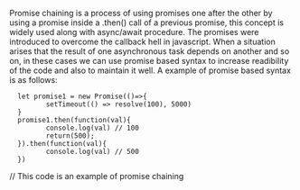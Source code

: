 Promise chaining is a process of using promises one after the other by using a promise inside a .then() call of a previous promise, this concept is widely used along with async/await procedure. The promises were introduced to overcome the callback hell in javascript. When a situation arises that the result of one asynchronous task depends on another and so on, in these cases we can use promise based syntax to increase readibility of the code and also to maintain it well. A example of promise based syntax is as follows:

      let promise1 = new Promise(()=>{
             setTimeout(() => resolve(100), 5000)
      }
      promise1.then(function(val){
             console.log(val) // 100
             return(500);
      }).then(function(val){
             console.log(val) // 500
      })

// This code is an example of promise chaining
